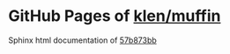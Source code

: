 GitHub Pages of [klen/muffin](https://github.com/klen/muffin.git)
===
Sphinx html documentation of [57b873bb](https://github.com/klen/muffin/tree/57b873bb2fdca43d82852b42cea19969863dd316)
